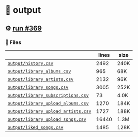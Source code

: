 # 📝  output 

## ⚙️ [run #369](https://github.com/jwenerd/ytm-dl/actions/runs/7877787314)

### 📁 Files

|                                                                         |lines|size|
|-------------------------------------------------------------------------|-----|----|
|[`output/history.csv` ](output/history.csv)                              |2492 |240K|
|[`output/library_albums.csv` ](output/library_albums.csv)                |965  |68K |
|[`output/library_artists.csv` ](output/library_artists.csv)              |2132 |96K |
|[`output/library_songs.csv` ](output/library_songs.csv)                  |3005 |252K|
|[`output/library_subscriptions.csv` ](output/library_subscriptions.csv)  |73   |4.0K|
|[`output/library_upload_albums.csv` ](output/library_upload_albums.csv)  |1270 |184K|
|[`output/library_upload_artists.csv` ](output/library_upload_artists.csv)|1727 |188K|
|[`output/library_upload_songs.csv` ](output/library_upload_songs.csv)    |16440|1.3M|
|[`output/liked_songs.csv` ](output/liked_songs.csv)                      |1485 |128K|